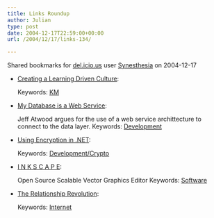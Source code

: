 ```yaml
---
title: Links Roundup
author: Julian
type: post
date: 2004-12-17T22:59:00+00:00
url: /2004/12/17/links-134/

---
```

Shared bookmarks for [del.icio.us][1] user  [Synesthesia][2] on 2004-12-17

  * [Creating a Learning Driven Culture][3]:
   
    Keywords: [KM][4]
  * [My Database is a Web Service][5]:
  
    Jeff Atwood argues for the use of a web service archittecture to connect to the data layer. Keywords: [Development][6]
  * [Using Encryption in .NET][7]:
   
    Keywords: [Development/Crypto][8]
  * [I N K S C A P E][9]:
  
    Open Source Scalable Vector Graphics Editor Keywords: [Software][10]
  * [The Relationship Revolution][11]:
   
    Keywords: [Internet][12]

 [1]: http://del.icio.us/
 [2]: http://del.icio.us/synesthesia
 [3]: http://blog.fastcompany.com/archives/2004/12/16/creating_a_learningdriven_culture.html "http://blog.fastcompany.com/archives/2004/12/16/creating_a_learningdriven_culture.html"
 [4]: http://del.icio.us/synesthesia/KM
 [5]: http://www.codinghorror.com/blog/archives/000156.html "http://www.codinghorror.com/blog/archives/000156.html"
 [6]: http://del.icio.us/synesthesia/Development
 [7]: http://www.dotnetdevs.com/articles/UsingEncryption.aspx "http://www.dotnetdevs.com/articles/UsingEncryption.aspx"
 [8]: http://del.icio.us/synesthesia/Development/Crypto
 [9]: http://www.inkscape.org/ "http://www.inkscape.org/"
 [10]: http://del.icio.us/synesthesia/Software
 [11]: http://www.seedwiki.com/page.cfm?doc=The%20Relationship%20Revolution "http://www.seedwiki.com/page.cfm?doc=The%20Relationship%20Revolution"
 [12]: http://del.icio.us/synesthesia/Internet
